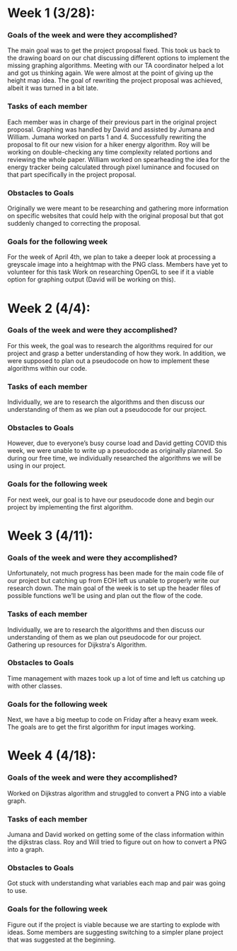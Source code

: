 # Week 1 (3/28):

### Goals of the week and were they accomplished?
The main goal was to get the project proposal fixed. This took us back to the drawing board on our chat discussing different options to implement the missing graphing algorithms. Meeting with our TA coordinator helped a lot and got us thinking again. We were almost at the point of giving up the height map idea. The goal of rewriting the project proposal was achieved, albeit it was turned in a bit late. 

### Tasks of each member
Each member was in charge of their previous part in the original project proposal. Graphing was handled by David and assisted by Jumana and William. Jumana worked on parts 1 and 4. Successfully rewriting the proposal to fit our new vision for a hiker energy algorithm. Roy will be working on double-checking any time complexity related portions and reviewing the whole paper. William worked on spearheading the idea for the energy tracker being calculated through pixel luminance and focused on that part specifically in the project proposal.

### Obstacles to Goals
Originally we were meant to be researching and gathering more information on specific websites that could help with the original proposal but that got suddenly changed to correcting the proposal. 

### Goals for the following week
For the week of April 4th, we plan to take a deeper look at processing a greyscale image into a heightmap with the PNG class. 
Members have yet to volunteer for this task Work on researching OpenGL to see if it a viable option for graphing output (David will be working on this).

# Week 2 (4/4):

### Goals of the week and were they accomplished?
For this week, the goal was to research the algorithms required for our project and grasp a better understanding of how they work. In addition, we were supposed to plan out a pseudocode on how to implement these algorithms within our code.

### Tasks of each member
Individually, we are to research the algorithms and then discuss our understanding of them as we plan out a pseudocode for our project.

### Obstacles to Goals
However, due to everyone’s busy course load and David getting COVID this week, we were unable to write up a pseudocode as originally planned. So during our free time, we individually researched the algorithms we will be using in our project.

### Goals for the following week
For next week, our goal is to have our pseudocode done and begin our project by implementing the first algorithm.

# Week 3 (4/11):

### Goals of the week and were they accomplished?
Unfortunately, not much progress has been made for the main code file of our project but catching up from EOH left us unable to properly write our research down. The main goal of the week is to set up the header files of possible functions we’ll be using and plan out the flow of the code.

### Tasks of each member
Individually, we are to research the algorithms and then discuss our understanding of them as we plan out pseudocode for our project. Gathering up resources for Dijkstra's Algorithm.

### Obstacles to Goals
Time management with mazes took up a lot of time and left us catching up with other classes. 

### Goals for the following week
Next, we have a big meetup to code on Friday after a heavy exam week. The goals are to get the first algorithm for input images working.

# Week 4 (4/18):

### Goals of the week and were they accomplished?
Worked on Dijkstras algorithm and struggled to convert a PNG into a viable graph.

### Tasks of each member
Jumana and David worked on getting some of the class information within the dijkstras class. Roy and Will tried to figure out on how to convert a PNG into a graph.

### Obstacles to Goals
Got stuck with understanding what variables each map and pair was going to use.

### Goals for the following week
Figure out if the project is viable because we are starting to explode with ideas. Some members are suggesting switching to a simpler plane project that was suggested at the beginning.